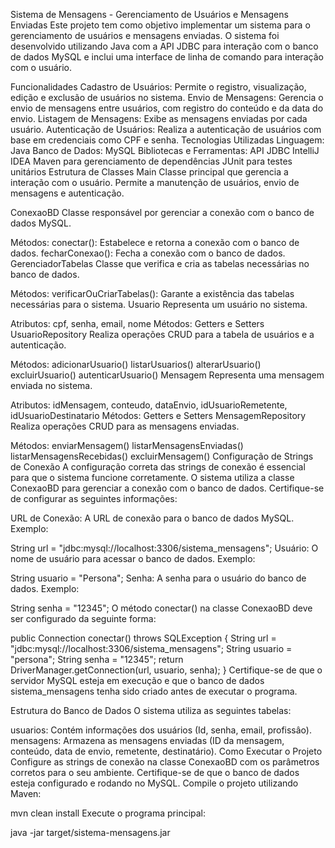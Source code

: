 Sistema de Mensagens - Gerenciamento de Usuários e Mensagens Enviadas
Este projeto tem como objetivo implementar um sistema para o gerenciamento de usuários e mensagens enviadas. O sistema foi desenvolvido utilizando Java com a API JDBC para interação com o banco de dados MySQL e inclui uma interface de linha de comando para interação com o usuário.

Funcionalidades
Cadastro de Usuários: Permite o registro, visualização, edição e exclusão de usuários no sistema.
Envio de Mensagens: Gerencia o envio de mensagens entre usuários, com registro do conteúdo e da data do envio.
Listagem de Mensagens: Exibe as mensagens enviadas por cada usuário.
Autenticação de Usuários: Realiza a autenticação de usuários com base em credenciais como CPF e senha.
Tecnologias Utilizadas
Linguagem: Java
Banco de Dados: MySQL
Bibliotecas e Ferramentas:
API JDBC
IntelliJ IDEA
Maven para gerenciamento de dependências
JUnit para testes unitários
Estrutura de Classes
Main
Classe principal que gerencia a interação com o usuário. Permite a manutenção de usuários, envio de mensagens e autenticação.

ConexaoBD
Classe responsável por gerenciar a conexão com o banco de dados MySQL.

Métodos:
conectar(): Estabelece e retorna a conexão com o banco de dados.
fecharConexao(): Fecha a conexão com o banco de dados.
GerenciadorTabelas
Classe que verifica e cria as tabelas necessárias no banco de dados.

Métodos:
verificarOuCriarTabelas(): Garante a existência das tabelas necessárias para o sistema.
Usuario
Representa um usuário no sistema.

Atributos:
cpf, senha, email, nome
Métodos:
Getters e Setters
UsuarioRepository
Realiza operações CRUD para a tabela de usuários e a autenticação.

Métodos:
adicionarUsuario()
listarUsuarios()
alterarUsuario()
excluirUsuario()
autenticarUsuario()
Mensagem
Representa uma mensagem enviada no sistema.

Atributos:
idMensagem, conteudo, dataEnvio, idUsuarioRemetente, idUsuarioDestinatario
Métodos:
Getters e Setters
MensagemRepository
Realiza operações CRUD para as mensagens enviadas.

Métodos:
enviarMensagem()
listarMensagensEnviadas()
listarMensagensRecebidas()
excluirMensagem()
Configuração de Strings de Conexão
A configuração correta das strings de conexão é essencial para que o sistema funcione corretamente. O sistema utiliza a classe ConexaoBD para gerenciar a conexão com o banco de dados. Certifique-se de configurar as seguintes informações:

URL de Conexão: A URL de conexão para o banco de dados MySQL. Exemplo:

String url = "jdbc:mysql://localhost:3306/sistema_mensagens";
Usuário: O nome de usuário para acessar o banco de dados. Exemplo:

String usuario = "Persona";
Senha: A senha para o usuário do banco de dados. Exemplo:

String senha = "12345";
O método conectar() na classe ConexaoBD deve ser configurado da seguinte forma:



public Connection conectar() throws SQLException {
    String url = "jdbc:mysql://localhost:3306/sistema_mensagens";
    String usuario = "persona";
    String senha = "12345";
    return DriverManager.getConnection(url, usuario, senha);
}
Certifique-se de que o servidor MySQL esteja em execução e que o banco de dados sistema_mensagens tenha sido criado antes de executar o programa.

Estrutura do Banco de Dados
O sistema utiliza as seguintes tabelas:

usuarios: Contém informações dos usuários (Id, senha, email, profissâo).
mensagens: Armazena as mensagens enviadas (ID da mensagem, conteúdo, data de envio, remetente, destinatário).
Como Executar o Projeto
Configure as strings de conexão na classe ConexaoBD com os parâmetros corretos para o seu ambiente.
Certifique-se de que o banco de dados esteja configurado e rodando no MySQL.
Compile o projeto utilizando Maven:


mvn clean install
Execute o programa principal:


java -jar target/sistema-mensagens.jar
